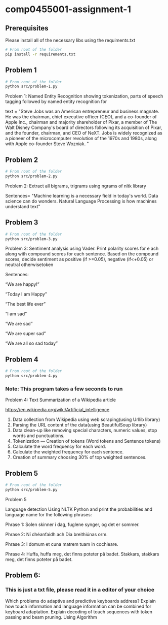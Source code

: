 # comp0455001-assignment-1
## Prerequisites
Please install all of the necessary libs using the requiments.txt
```bash
# From root of the folder
pip install -r requirements.txt
```

## Problem 1
```bash
# From root of the folder
python src/problem-1.py
```

Problem 1: Named Entity Recognition showing tokenization, parts of speech tagging followed by named entity recognition for

text = "Steve Jobs was an American entrepreneur and business magnate. He was the chairman, chief executive officer (CEO), and a co-founder of Apple Inc., chairman and majority shareholder of Pixar, a member of The Walt Disney Company's board of directors following its acquisition of Pixar, and the founder, chairman, and CEO of NeXT. Jobs is widely recognized as a pioneer of the microcomputer revolution of the 1970s and 1980s, along with Apple co-founder Steve Wozniak. "

## Problem 2
```bash
# From root of the folder
python src/problem-2.py
```
Problem 2: Extract all bigrams, trigrams using ngrams of nltk library

Sentences= "Machine learning is a necessary field in today's world. Data science can do wonders. Natural Language Processing is how machines understand text”

## Problem 3
```bash
# From root of the folder
python src/problem-3.py
```
Problem 3: Sentiment analysis using Vader. Print polarity scores for e ach  along with compound scores for each sentence. Based on the compound scores, decide sentiment as positive (if >=0.05), negative (if<+0.05) or neutral otherwisetoken

 Sentences:

“We are happy!”

“Today I am Happy”

“The best life ever”

“I am sad”

“We are sad”

“We are super sad”

“We are all so sad today”

## Problem 4
```bash
# From root of the folder
python src/problem-4.py
```
### Note: This program takes a few seconds to run

Problem 4: Text Summarization of a Wikipedia article

https://en.wikipedia.org/wiki/Artificial_intelligence

1) Data collection from Wikipedia using web scraping(using Urllib library)
2) Parsing the URL content of the data(using BeautifulSoup library)
3) Data clean-up like removing special characters, numeric values, stop words and punctuations.
4) Tokenization — Creation of tokens (Word tokens and Sentence tokens)
5) Calculate the word frequency for each word.
6) Calculate the weighted frequency for each sentence.
7) Creation of summary choosing 30% of top weighted sentences.

## Problem 5
```bash
# From root of the folder
python src/problem-5.py
```
Problem 5

Language detection Using NLTK Python and print the probabilities and language name for the following phrases:

Phrase 1: Solen skinner i dag, fuglene synger, og det er sommer.

Phrase 2: Ní dhéanfaidh ach Dia breithiúnas orm.

Phrase 3: I domum et cuna matrem tuam in cochleare.

Phrase 4: Huffa, huffa meg, det finns poteter på badet. Stakkars, stakkars meg, det finns poteter på badet.

## Problem 6: 
### This is just a txt file, please read it in a editor of your choice
Which problems do adaptive and predictive keyboards address? Explain how touch information and language information can be combined for keyboard adaptation. Explain decoding of touch sequences with token passing and beam pruning. Using Algorithm


